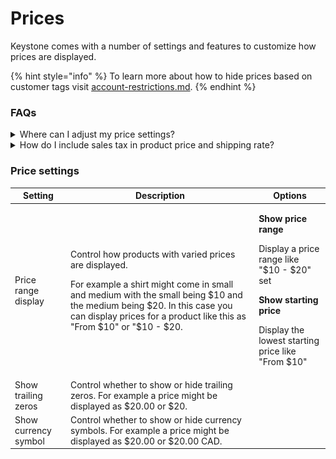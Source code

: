# Prices

Keystone comes with a number of settings and features to customize how prices are displayed.&#x20;

{% hint style="info" %}
To learn more about how to hide prices based on customer tags visit [account-restrictions.md](../../guides/wholesale/account-restrictions.md "mention").&#x20;
{% endhint %}



### FAQs

<details>

<summary>Where can I adjust my price settings?</summary>

1. **Navigate to Theme settings > Prices** – Open your theme by clicking **Customize**.
2. Click the **gear icon** (⚙️) in the top-left corner to open **Theme Settings**.
3. Scroll down and select **Prices**.
4. Modify your price settings (format, currency, discounts, etc.) as needed.
5. Click **Save** to apply your changes.

<figure><img src="../../.gitbook/assets/image (1) (1) (1).png" alt=""><figcaption></figcaption></figure>

</details>

<details>

<summary>How do I include sales tax in product price and shipping rate?</summary>

Taxes can be included in product prices. This is done inside your Shopify admin. Please refer to the [Shopify help center](https://help.shopify.com/en/manual/taxes/location) for more information.&#x20;

</details>



### Price settings

<table><thead><tr><th>Setting</th><th>Description</th><th valign="top">Options</th></tr></thead><tbody><tr><td>Price range display</td><td><p>Control how products with varied prices are displayed.</p><p></p><p>For example a shirt might come in small and medium with the small being $10 and the medium being $20. In this case you can display prices for a product like this as "From $10" or "$10 - $20.</p></td><td valign="top"><p><strong>Show price range</strong></p><p>Display a price range like "$10 - $20" set</p><p></p><p><strong>Show starting price</strong></p><p>Display the lowest starting price like "From $10"</p></td></tr><tr><td>Show trailing zeros</td><td>Control whether to show or hide trailing zeros. For example a price might be displayed as $20.00 or $20.</td><td valign="top"></td></tr><tr><td>Show currency symbol</td><td>Control whether to show or hide currency symbols. For example a price might be displayed as $20.00 or $20.00 CAD.</td><td valign="top"></td></tr></tbody></table>

